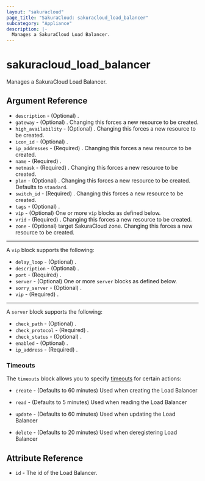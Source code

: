 ```yaml
---
layout: "sakuracloud"
page_title: "SakuraCloud: sakuracloud_load_balancer"
subcategory: "Appliance"
description: |-
  Manages a SakuraCloud Load Balancer.
---
```


# sakuracloud_load_balancer

Manages a SakuraCloud Load Balancer.

## Argument Reference

* `description` - (Optional) .
* `gateway` - (Optional) . Changing this forces a new resource to be created.
* `high_availability` - (Optional) . Changing this forces a new resource to be created.
* `icon_id` - (Optional) .
* `ip_addresses` - (Required) . Changing this forces a new resource to be created.
* `name` - (Required) .
* `netmask` - (Required) . Changing this forces a new resource to be created.
* `plan` - (Optional) . Changing this forces a new resource to be created. Defaults to `standard`.
* `switch_id` - (Required) . Changing this forces a new resource to be created.
* `tags` - (Optional) .
* `vip` - (Optional) One or more `vip` blocks as defined below.
* `vrid` - (Required) . Changing this forces a new resource to be created.
* `zone` - (Optional) target SakuraCloud zone. Changing this forces a new resource to be created.


---

A `vip` block supports the following:

* `delay_loop` - (Optional) .
* `description` - (Optional) .
* `port` - (Required) .
* `server` - (Optional) One or more `server` blocks as defined below.
* `sorry_server` - (Optional) .
* `vip` - (Required) .

---

A `server` block supports the following:

* `check_path` - (Optional) .
* `check_protocol` - (Required) .
* `check_status` - (Optional) .
* `enabled` - (Optional) .
* `ip_address` - (Required) .


### Timeouts

The `timeouts` block allows you to specify [timeouts](https://www.terraform.io/docs/configuration/resources.html#timeouts) for certain actions:

* `create` - (Defaults to 60 minutes) Used when creating the Load Balancer

* `read` -   (Defaults to 5 minutes) Used when reading the Load Balancer

* `update` - (Defaults to 60 minutes) Used when updating the Load Balancer

* `delete` - (Defaults to 20 minutes) Used when deregistering Load Balancer



## Attribute Reference

* `id` - The id of the Load Balancer.




